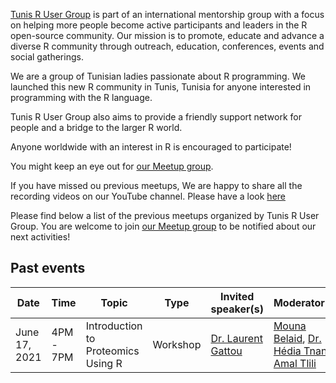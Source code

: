 [Tunis R User Group](https://www.meetup.com/pyladies-tunis/) is part of an international mentorship group with a focus on helping more people become active participants and leaders in the R open-source community. Our mission is to promote, educate and advance a diverse R community through outreach, education, conferences, events and social gatherings.

We are a group of Tunisian ladies passionate about R programming. We launched this new R community in Tunis, Tunisia for anyone interested in programming with the R language.

Tunis R User Group also aims to provide a friendly support network for people and a bridge to the larger R world.

Anyone worldwide with an interest in R is encouraged to participate!

You might keep an eye out for [our Meetup group](https://www.meetup.com/tunis-r-user-group/).

If you have missed ou previous meetups, We are happy to share all the recording videos on our YouTube channel. Please have a look [here](https://www.youtube.com/watch?v=GlTRN2jbEa4)

Please find below a list of the previous meetups organized by Tunis R User Group. You are welcome to join [our Meetup group](https://www.meetup.com/pyladies-tunis/) to be notified about our next activities!

## Past events

| Date  | Time  | Topic  | Type  | Invited speaker(s) | Moderator(s) | Place  | Event materials  |
|---|---|---|---|---|---|---|---|
| June 17, 2021 | 4PM - 7PM | Introduction to Proteomics Using R | Workshop | [Dr. Laurent Gattou](https://lgatto.github.io/about/) | [Mouna Belaid](https://www.linkedin.com/in/mouna-belaid-b10300112/), [Dr. Hédia Tnani](https://github.com/htnani), [Amal Tlili](https://www.linkedin.com/in/amal-tlili-a9b473172/) | Zoom | [Recording video](https://youtu.be/GlTRN2jbEa4), [teaching material](https://rformassspectrometry.github.io/docs/) |
